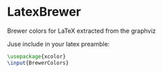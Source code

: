 # LatexBrewer
Brewer colors for LaTeX extracted from the graphviz

Juse include in your latex preamble:

```latex
\usepackage{xcolor}
\input{BrewerColors}
```
